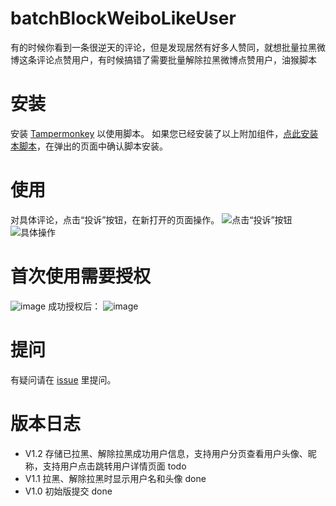 # batchBlockWeiboLikeUser
有的时候你看到一条很逆天的评论，但是发现居然有好多人赞同，就想批量拉黑微博这条评论点赞用户，有时候搞错了需要批量解除拉黑微博点赞用户，油猴脚本

# 安装
安装 [Tampermonkey](https://www.tampermonkey.net/) 以使用脚本。
如果您已经安装了以上附加组件，[点此安装本脚本](https://cdn.jsdelivr.net/gh/comdotwww/batchBlockWeiboLikeUser@latest/batchBlockWeiboLikeUser.user.js)，在弹出的页面中确认脚本安装。

# 使用
对具体评论，点击“投诉”按钮，在新打开的页面操作。
![点击“投诉”按钮](https://github.com/user-attachments/assets/ec994373-221d-414b-bc75-3f7f4079cc83)
![具体操作](https://github.com/user-attachments/assets/c8cd384c-98aa-4f7d-bbc8-f4467ddac9a7)

# 首次使用需要授权
![image](https://github.com/user-attachments/assets/70b6c080-05df-437c-9ceb-296533a86e1c)
成功授权后：
![image](https://github.com/user-attachments/assets/da5338ff-ec97-4e9a-875b-e482dc07a491)



# 提问
有疑问请在 [issue](https://github.com/comdotwww/batchBlockWeiboLikeUser/issues) 里提问。

# 版本日志
- V1.2 存储已拉黑、解除拉黑成功用户信息，支持用户分页查看用户头像、昵称，支持用户点击跳转用户详情页面 todo
- V1.1 拉黑、解除拉黑时显示用户名和头像 done
- V1.0 初始版提交 done

